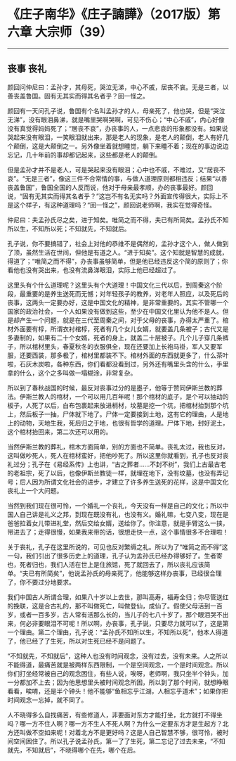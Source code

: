 # 《庄子南华》《庄子諵譁》（2017版）第六章 大宗师（39）

------

## 丧事 丧礼

颜回问仲尼曰：孟孙才，其母死，哭泣无涕，中心不戚，居丧不哀。无是三者，以善丧盖鲁国。固有无其实而得其名者乎？回一怪之。

颜回有一天问孔子说，鲁国有个名叫孟孙才的人，母亲死了，他也哭，但是“哭泣无涕”，没有眼泪鼻涕，就是嘴里哭啊哭啊，可见不伤心；“中心不戚”，内心好像没有真觉得妈妈死了；“居丧不哀”，办丧事的人，一点悲哀的形象都没有。如果说哭起来没有眼泪，一笑眼泪就出来，那是老人的现象，是老人的颠倒，老人有好几个颠倒，这是大颠倒之一。另外像坐着就想睡觉，躺下来睡不着；现在的事边说边忘记，几十年前的事却都记起来，这些都是老人的颠倒。

但是孟孙才并不是老人，可是哭起来没有眼泪；心中也不戚，不难过，又“居丧不哀”。“无是三者”，像这三件不合常情的事，与做人道理原则都相违反；结果“以善丧盖鲁国”，鲁国全国的人反而说，他对于母亲最孝顺，办的丧事最好。颜回说，“固有无其实而得其名者乎？”这岂不有名无实吗？外面宣传得很大，实际上不是这个样子，有这种道理吗？“回一怪之”，颜回说老师啊，我实在觉得奇怪。

仲尼曰：夫孟孙氏尽之矣，进于知矣。唯简之而不得，夫已有所简矣。孟孙氏不知所以生，不知所以死；不知就先，不知就后。

孔子说，你不要搞错了，社会上对他的恭维不是偶然的，孟孙才这个人，做人做到了顶，虽然生活在世间，但他是有道之人。“进于知矣”。这个知就是智慧的成就，得道了；“唯简之而不得”，办丧事虽够简单，但是他已经违反这个简的原则了；你看他也没有哭出来，也没有流鼻涕眼泪，实际上他已经超过了。

这里头有个什么道理呢？这里头有个大道理！中国文化三代以后，到周秦这个阶段，最重要的是养生送死而无憾；对年轻孩子的教养，对老年人照应，以及死后的丧事，这两头一定要办好，这是中国文化的精神，是非常重要的。其实不管哪一个国家的政治社会，一个人如果没有做到这些，至少在中国文化里认为他不是人。但是却产生一个问题，就是在三代至周秦之间，对于父母的丧事，办得太严重了。棺材外面要有椁，所谓衣衬棺椁，死者有几个女儿女婿，就要盖几条被子；古代又是多妻制的，如果有二十个女婿，死者的身上，就盖二十层被子。几个儿子穿几条裤子，所以棺材里头，春夏秋冬的衣服俱全，现在还要加上长袍马褂，军人又要军服，还要西装，那多极了，棺材里都装不下。棺材外面的东西就更多了，什么茶叶啦，石灰木炭啦，各种东西，你们看都没看到过，另外还有嘴里头含的什么，手里拿的什么，这个之多叫做一塌糊涂，非常复杂。

所以到了春秋战国的时候，最反对丧事过分的是墨子，他等于赞同伊斯兰教的葬法。伊斯兰教人的棺材，一个可以用几百年呢！那个棺材的底子，是个可以抽动的板子，人死了以后，白布包裹起来放进梢材，坟墓是挖一个坑，把棺材抬到那个坑上，然后板子一抽，尸体就下地了。尸体一定要接到土地，这有它的理由，人是地上的动物，天地生我，死后归之于地，也很有哲学的道理。尸体下地，封好泥土，这个棺材抬回来，第二次还可以用的。

当然伊斯兰教的葬礼，棺木方面简单，别的方面也不简单。丧礼太过，我也反对，这叫做吵死人，死人在棺材蛮好，把他吵死了。所以这里你就看到，孔子也反对丧礼过分；孔子在《易经系传》上也讲，“古之葬者……不封不树”，我们上古最古老的老祖宗，死了以后，也像伊斯兰教徒一样，就埋在地下，没有坟墓，也没有弄记号；后人因为所谓文化社会的进步，才建立了许多养生送死的花样，这是中国文化丧礼上一个大问题。

当然到我们现在很可怜，一个婚礼一个丧礼，今天没有一样是自己的文化；所以中国人自己讲是礼义之邦，到现在既没有礼，也没有义。婚礼嘛，七变八变，现在是爸爸拉着女儿带进礼堂，然后交给女婿，送给你了。你注意，就是手臂这么一挟，带进去了；走得很慢，如果我来带的话，很想走快一点，这个事情很多不合理啦！

关于丧礼，孔子在这里所说的，可见也反对繁缛之礼。所以为了“唯简之而不得”这一句，我们引出了很多历史上的道理，孔子认为孟孙氏已经办得够好了。生者寄也，死者归也，我们人活在世上是住旅馆，死了就回去了，所以丧礼应该简单。“夫已有所简矣”，他说孟孙氏的母亲死了，他能够这样办丧事，已经很合理了，你不要过分地要求。

我们中国古人所谓合理，如果八十岁以上去世，那叫高寿，福寿全归；你尽管送红的挽联，这是合古礼的，那不叫做死亡，叫做登仙，成仙了。假使父母活到一百岁，或者一百多岁，古人常有活那么长的，当儿子的七八十岁了，那个眼泪哭不出来，何必非要眼泪不可呢！所以啊，办丧事，孔子说，只要尽力就可以了，这是第一个理由。第二个理由，孔子说：“孟孙氏不知所以生，不知所以死”，他本人得道了，他已经了了生死，所以对生死已经不是问题了。

“不知就先，不知就后”，这种人也没有时间观念，没有过去，没有未来。人之所以不能得道，最痛苦就是被两样东西限制，一个是空间观念，一个是时间观念。所以你们打坐经常被自己的观念困住，有些人说，唉呀，老师啊，我只坐半个钟头，加一分都加不上去；因为他思想里头被时间观念所困，所以到了那个时间，就想睁眼看看，唉唷，还是半个钟头！他不能够“鱼相忘乎江湖，人相忘乎道术”；如果你把时间观念一忘掉，就不同了。

人不晓得多么自找痛苦，有些修道人，非要面对东方才能打坐，北方就打不得坐吗？哪一方不住人啊？哪一方不生人不死人啊？为什么一定要东方才是生起方？北方还叫做不空如来呢！对着北方不是更好吗？这是人自己智慧不够，很可怜，被时间空间困住了。所以孔子说孟孙氏，第一了了生死，第二忘记了过去未来，“不知就先，不知就后”，不晓得哪个在先，哪个在后。